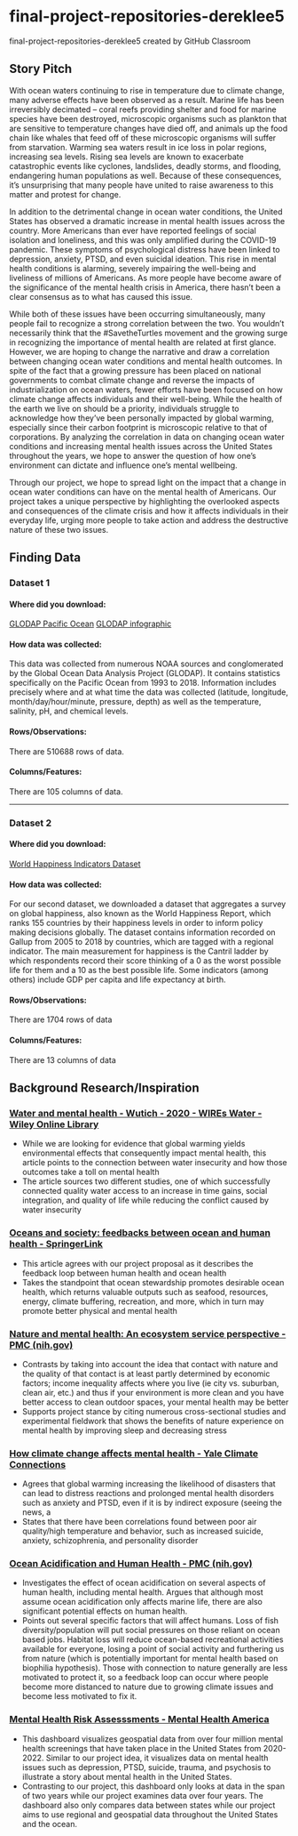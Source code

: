 # final-project-repositories-dereklee5
final-project-repositories-dereklee5 created by GitHub Classroom

## Story Pitch

With ocean waters continuing to rise in temperature due to climate change, many adverse effects have been observed as a result. Marine life has been irreversibly decimated – coral reefs providing shelter and food for marine species have been destroyed, microscopic organisms such as plankton that are sensitive to temperature changes have died off, and animals up the food chain like whales that feed off of these microscopic organisms will suffer from starvation. Warming sea waters result in ice loss in polar regions, increasing sea levels. Rising sea levels are known to exacerbate catastrophic events like cyclones, landslides, deadly storms, and flooding, endangering human populations as well. Because of these consequences, it’s unsurprising that many people have united to raise awareness to this matter and protest for change.


In addition to the detrimental change in ocean water conditions, the United States has observed a dramatic increase in mental health issues across the country. More Americans than ever have reported feelings of social isolation and loneliness, and this was only amplified during the COVID-19 pandemic. These symptoms of psychological distress have been linked to depression, anxiety, PTSD, and even suicidal ideation. This rise in mental health conditions is alarming, severely impairing the well-being and liveliness of millions of Americans. As more people have become aware of the significance of the mental health crisis in America, there hasn’t been a clear consensus as to what has caused this issue.


While both of these issues have been occurring simultaneously, many people fail to recognize a strong correlation between the two. You wouldn’t necessarily think that the #SavetheTurtles movement and the growing surge in recognizing the importance of mental health are related at first glance. However, we are hoping to change the narrative and draw a correlation between changing ocean water conditions and mental health outcomes. In spite of the fact that a growing pressure has been placed on national governments to combat climate change and reverse the impacts of industrialization on ocean waters, fewer efforts have been focused on how climate change affects individuals and their well-being. While the health of the earth we live on should be a priority, individuals struggle to acknowledge how they’ve been personally impacted by global warming, especially since their carbon footprint is microscopic relative to that of corporations. By analyzing the correlation in data on changing ocean water conditions and increasing mental health issues across the United States throughout the years, we hope to answer the question of how one’s environment can dictate and influence one’s mental wellbeing. 


Through our project, we hope to spread light on the impact that a change in ocean water conditions can have on the mental health of Americans. Our project takes a unique perspective by highlighting the overlooked aspects and consequences of the climate crisis and how it affects individuals in their everyday life, urging more people to take action and address the destructive nature of these two issues.


## Finding Data

### Dataset 1

#### Where did you download:
[GLODAP Pacific Ocean](https://www.ncei.noaa.gov/data/oceans/ncei/ocads/data/0210813)
[GLODAP infographic](https://www.glodap.info/wp-content/uploads/2022/08/ReleasePoster_v2_2022.pdf)

#### How data was collected:
This data was collected from numerous NOAA sources and conglomerated by the Global Ocean Data Analysis Project (GLODAP). It contains statistics specifically on the Pacific Ocean from 1993 to 2018. Information includes precisely where and at what time the data was collected (latitude, longitude, month/day/hour/minute, pressure, depth) as well as the temperature, salinity, pH, and chemical levels. 

#### Rows/Observations:
There are 510688 rows of data. 

#### Columns/Features:
There are 105 columns of data. 

___

### Dataset 2

#### Where did you download:
[World Happiness Indicators Dataset](https://www.kaggle.com/datasets/unsdsn/world-happiness)

#### How data was collected:
For our second dataset, we downloaded a dataset that aggregates a survey on global happiness, also known as the World Happiness Report, which ranks 155 countries by their happiness levels in order to inform policy making decisions globally. The dataset contains information recorded on Gallup from 2005 to 2018 by countries, which are tagged with a regional indicator. The main measurement for happiness is the Cantril ladder by which respondents record their score thinking of a 0 as the worst possible life for them and a 10 as the best possible life. Some indicators (among others) include GDP per capita and life expectancy at birth.

#### Rows/Observations:
There are 1704 rows of data

#### Columns/Features:
There are 13 columns of data

## Background Research/Inspiration

### [Water and mental health - Wutich - 2020 - WIREs Water - Wiley Online Library](https://wires.onlinelibrary.wiley.com/doi/abs/10.1002/wat2.1461)
- While we are looking for evidence that global warming yields environmental effects that consequently impact mental health, this article points to the connection between water insecurity and how those outcomes take a toll on mental health
- The article sources two different studies, one of which successfully connected quality water access to an increase in time gains, social integration, and quality of life while reducing the conflict caused by water insecurity

### [Oceans and society: feedbacks between ocean and human health - SpringerLink](https://link.springer.com/article/10.1007/s11160-021-09669-5)
- This article agrees with our project proposal as it describes the feedback loop between human health and ocean health
- Takes the standpoint that ocean stewardship promotes desirable ocean health, which returns valuable outputs such as seafood, resources, energy, climate buffering, recreation, and more, which in turn may promote better physical and mental health

### [Nature and mental health: An ecosystem service perspective - PMC (nih.gov)](https://www.ncbi.nlm.nih.gov/pmc/articles/PMC6656547/)
- Contrasts by taking into account the idea that contact with nature and the quality of that contact is at least partly determined by economic factors; income inequality affects where you live (ie city vs. suburban, clean air, etc.) and thus if your environment is more clean and you have better access to clean outdoor spaces, your mental health may be better 
- Supports project stance by citing numerous cross-sectional studies and experimental fieldwork that shows the benefits of nature experience on mental health by improving sleep and decreasing stress

### [How climate change affects mental health - Yale Climate Connections](https://yaleclimateconnections.org/2020/02/how-climate-change-affects-mental-health/)
- Agrees that global warming increasing the likelihood of disasters that can lead to distress reactions and prolonged mental health disorders such as anxiety and PTSD, even if it is by indirect exposure (seeing the news, a 
- States that there have been correlations found between poor air quality/high temperature and behavior, such as increased suicide, anxiety, schizophrenia, and personality disorder 

### [Ocean Acidification and Human Health - PMC (nih.gov)](https://www.ncbi.nlm.nih.gov/pmc/articles/PMC7344635/)
- Investigates the effect of ocean acidification on several aspects of human health, including mental health. Argues that although most assume ocean acidification only affects marine life, there are also significant potential effects on human health.
- Points out several specific factors that will affect humans. Loss of fish diversity/population will put social pressures on those reliant on ocean based jobs. Habitat loss will reduce ocean-based recreational activities available for everyone, losing a point of social activity and furthering us from nature (which is potentially important for mental health based on biophilia hypothesis). Those with connection to nature generally are less motivated to protect it, so a feedback loop can occur where people become more distanced to nature due to growing climate issues and become less motivated to fix it.

### [Mental Health Risk Assesssments - Mental Health America](https://mhanational.org/mhamapping/mha-state-county-data)
- This dashboard visualizes geospatial data from over four million mental health screenings that have taken place in the United States from 2020-2022. Similar to our project idea, it visualizes data on mental health issues such as depression, PTSD, suicide, trauma, and psychosis to illustrate a story about mental health in the United States.
- Contrasting to our project, this dashboard only looks at data in the span of two years while our project examines data over four years. The dashboard also only compares data between states while our project aims to use regional and geospatial data throughout the United States and the ocean.

